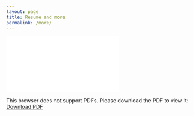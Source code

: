 ```yaml
---
layout: page
title: Resume and more
permalink: /more/
---
```


<object data="/img/Christopher_Ong_Resume.pdf" type="application/pdf" width="1000px" height="1000px">
    <embed src="/img/Christopher_Ong_Resume.pdf">
        <p>This browser does not support PDFs. Please download the PDF to view it: <a href="/img/Christopher_Ong_Resume.pdf">Download PDF</a></p>
    </embed>
</object>